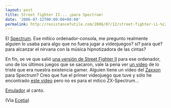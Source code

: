 ```yaml
---
layout: post
title: Street fighter II... ¡para Spectrum!
date: '2006-07-12T00:00:00+00:00'
permalink: http://resistancefutile.com/2006/07/12/street-fighter-ii-%c2%a1para-spectrum/
---
```

<img style="float:right; margin:0 0 10px 10px;" src="http://photos1.blogger.com/blogger/6639/1972/320/Street_Fighter_2.jpg" border="0" alt="" />El <a href="http://en.wikipedia.org/wiki/ZX_Spectrum#ZX_Spectrum_128_.281986.29">Spectrum</a>. Ese mítico ordenador-consola, me pregunto realmente alguien lo usaba para algo que no fuera jugar a videojuegos? sí? para qué? para alcanzar el nirvana con la música hipnotizadora de las cintas? 

En fin, se ve que salió <a href="http://kalateur.blogspot.com/2006/07/street-fighter-2-versin-spectrum.html">una versión de Street Fighter II</a> para ese ordenador, uno de los últimos juegos que se sacaron, vale la pena ver <a href="http://www.youtube.com/watch?v=h2nEFAI-F10">un vídeo</a> de lo triste que era nuestra existencia gamer. Alguien tiene un vídeo del <a href="http://www.mobygames.com/game/zx-spectrum/zaxxon/screenshots">Zaxxon</a> para Spectrum? Creo que fue el primer videojuego que tuve y sólo he encontrado <a href="http://www.youtube.com/watch?v=f4SRyS0WPzM">este vídeo</a> pero no es para el mítico ZX-Spectrum...

<a href="http://spectrummagic.emuunlim.com/Spectrum%20Magic%20Emulators.htm">Emulador</a> al canto.

(Vía <a href="http://www.ecetia.com/2006/07/11/el-street-fighter-que-jugaron-tus-antepasados/">Ecetia</a>)
